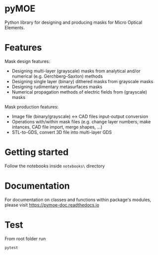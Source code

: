 # pyMOE
Python library for designing and producing masks for Micro Optical Elements. 


# Features
Mask design features: 
* Designing multi-layer (grayscale) masks from analytical and/or numerical (e.g. Gerchberg–Saxton) methods  
* Designing single layer (binary) dithered masks from grayscale masks 
* Designing rudimentary metasurfaces masks 
* Numerical propagation methods of electric fields from (grayscale) masks 

Mask production features: 
* Image file (binary/grayscale) <-> CAD files input-output conversion  
* Operations with/within mask files (e.g. change layer numbers, make intances, CAD file import, merge shapes, ...)  
* STL-to-GDS, convert 3D file into multi-layer GDS 


# Getting started

Follow the notebooks inside `notebooks\` directory


# Documentation

For documentation on classes and functions within package's modules, please visit https://pymoe-doc.readthedocs.io 


# Test

From root folder run
```
pytest
```    

